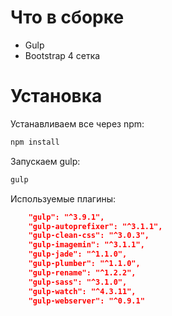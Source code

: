 # Что в сборке

<ul>
  <li>Gulp</li>
  <li>Bootstrap 4 сетка</li>
</ul>

# Установка
Устанавливаем все через npm:

```bash
npm install
```

Запускаем gulp:

```bash
gulp
```

Используемые плагины:

```json
	"gulp": "^3.9.1",
	"gulp-autoprefixer": "^3.1.1",
	"gulp-clean-css": "^3.0.3",
	"gulp-imagemin": "^3.1.1",
	"gulp-jade": "^1.1.0",
	"gulp-plumber": "^1.1.0",
	"gulp-rename": "^1.2.2",
	"gulp-sass": "^3.1.0",
	"gulp-watch": "^4.3.11",
	"gulp-webserver": "^0.9.1"
```

